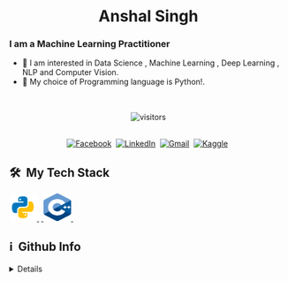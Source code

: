  <h1 align="center">Anshal Singh</h1>

### I am a Machine Learning Practitioner
- 🔭 I am interested in Data Science , Machine Learning , Deep Learning , NLP and Computer Vision.
- 🐍 My choice of Programming language is Python!.


<br>
<p align = 'center'>
<img align="center" alt="visitors" src="https://gpvc.arturio.dev/nikita1610" /> 
</p>

<p align="center">
<br>
<a href="https://www.facebook.com/nikita432/"><img src="https://img.shields.io/badge/facebook-%231877F2.svg?&style=for-the-badge&logo=facebook&logoColor=white" alt="Facebook" /></a>&nbsp;
<a href="https://www.linkedin.com/in/nikita1610/"><img src="https://img.shields.io/badge/linkedin-%230077B5.svg?&style=for-the-badge&logo=linkedin&logoColor=white" alt="LinkedIn" /></a>&nbsp;
<a href="mailto:jainnikita381@gmail.com"><img src="https://img.shields.io/badge/gmail-%23D14836.svg?&style=for-the-badge&logo=gmail&logoColor=white" alt="Gmail"/></a>&nbsp;
<a href="https://www.kaggle.com/nikitajain16"><img src="https://img.shields.io/badge/kaggle-icon.svg?&style=for-the-badge&logo=Kaggle&logoColor=white" alt="Kaggle"/></a>&nbsp;
</p>

<h2> 🛠 &nbsp;My Tech Stack</h2>
<a href="https://www.python.org" target="_blank"> <img src="Images/python.png" alt="python" width="50" height="50" title="Python"/> </a>&nbsp;<a href="https://isocpp.org/" target="_blank"> <img src="Images/c++.png" alt="c++" width="50" height="50" title="C++"/> </a> &nbsp;</a> &nbsp;

 
<h2>ℹ️ &nbsp;Github Info</h2>
<details>	


<img height="180em" src="https://github-readme-stats.vercel.app/api?username=Anshal55&show_icons=true&locale=en&hide_border=true" alt="Anshal" />
<img height="180em" src="https://github-readme-stats.vercel.app/api/top-langs?username=Anshal55&show_icons=true&locale=en&layout=compact&langs_count=7&hide_border=true&hide=c" alt="Anshal"/>
</details>
